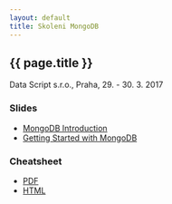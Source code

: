```yaml
---
layout: default
title: Skoleni MongoDB
---
```


## {{ page.title }}

Data Script s.r.o., Praha, 29. - 30. 3. 2017


### Slides

- [MongoDB Introduction](documents/MongoDB_Introduction.pdf)
- [Getting Started with MongoDB](documents/Getting_Started_with_MongoDB.pdf)


### Cheatsheet

- [PDF](documents/MongoDB_Cheat_Sheet.pdf)
- [HTML](documents/MongoDB_Cheat_Sheet.html)


